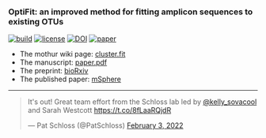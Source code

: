 
### OptiFit: an improved method for fitting amplicon sequences to existing OTUs

[![build](https://github.com/SchlossLab/Sovacool_OptiFit_2021/actions/workflows/build.yml/badge.svg)](https://github.com/SchlossLab/Sovacool_OptiFit_2021/actions/workflows/build.yml)
[![license](https://img.shields.io/badge/License-MIT%2BCC--BY-blue)](https://github.com/SchlossLab/Sovacool_OptiFit_2021/blob/main/LICENSE.md)
[![DOI](https://zenodo.org/badge/150322192.svg)](https://zenodo.org/badge/latestdoi/150322192)
[![paper](https://img.shields.io/badge/paper-mSphere-red)](https://journals.asm.org/doi/10.1128/msphere.00916-21)


- The mothur wiki page: [cluster.fit](https://mothur.org/wiki/cluster.fit/)
- The manuscript: [paper.pdf](paper.pdf)
- The preprint: [bioRxiv](https://doi.org/10.1101/2021.11.09.468000)
- The published paper: [mSphere](https://journals.asm.org/doi/10.1128/msphere.00916-21)

---

<blockquote class="twitter-tweet"><p lang="en" dir="ltr">It&#39;s out! Great team effort from the Schloss lab led by <a href="https://twitter.com/kelly_sovacool?ref_src=twsrc%5Etfw">@kelly_sovacool</a> and Sarah Westcott <a href="https://t.co/8fLaaRQjdR">https://t.co/8fLaaRQjdR</a></p>&mdash; Pat Schloss (@PatSchloss) <a href="https://twitter.com/PatSchloss/status/1489284394191892482?ref_src=twsrc%5Etfw">February 3, 2022</a></blockquote> <script async src="https://platform.twitter.com/widgets.js" charset="utf-8"></script>
